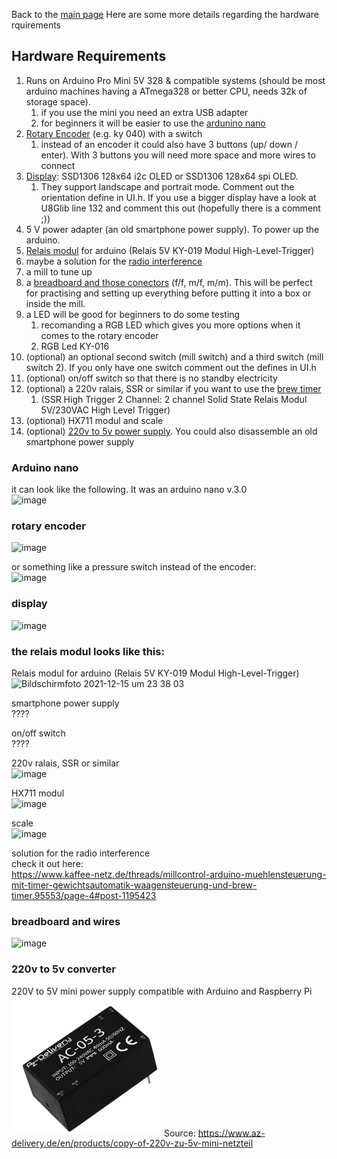 Back to the [main page](../README.md)
Here are some more details regarding the hardware rquirements

## Hardware Requirements
 1. Runs on Arduino Pro Mini 5V 328 & compatible systems (should be most arduino machines having a ATmega328 or better CPU, needs 32k of storage space).
    1. if you use the mini you need an extra USB adapter
    2. for beginners it will be easier to use the [ardunino nano](#arduino-nano)
 1. [Rotary Encoder](#rotary-encoder) (e.g. ky 040) with a switch 
    1. instead of an encoder it could also have 3 buttons (up/ down / enter). With 3 buttons you will need more space and more wires to connect
 1. [Display](#display): SSD1306 128x64 i2c OLED or SSD1306 128x64 spi OLED.
    1. They support landscape and portrait mode. Comment out the orientation define in UI.h. If you use a bigger display have a look at U8Glib line 132 and comment this out (hopefully there is a comment ;))
 4. 5 V power adapter (an old smartphone power supply). To power up the arduino.
 6. [Relais modul](#the-relais-modul-looks-like-this) for arduino (Relais 5V KY-019 Modul High-Level-Trigger)
 9. maybe a solution for the [radio interference](https://www.kaffee-netz.de/threads/millcontrol-arduino-muehlensteuerung-mit-timer-gewichtsautomatik-waagensteuerung-und-brew-timer.95553/page-4#post-1195423)
 10. a mill to tune up
 11. a [breadboard and those conectors](#breadboard-and-wires) (f/f, m/f, m/m). This will be perfect for practising and setting up everything before putting it into a box or inside the mill.
 12. a LED will be good for beginners to do some testing
     1. recomanding a RGB LED which gives you more options when it comes to the rotary encoder
     2. RGB Led KY-016
 1. (optional) an optional second switch (mill switch) and a third switch (mill switch 2). If you only have one switch comment out the defines in UI.h
 2. (optional) on/off switch so that there is no standby electricity
 3. (optional) a 220v ralais, SSR or similar if you want to use the [brew timer](#brew-timer) 
    1. (SSR High Trigger 2 Channel: 2 channel Solid State Relais Modul 5V/230VAC High Level Trigger)
 8. (optional) HX711 modul and scale 
 9. (optional) [220v to 5v power supply](#220v-to-5v-converter). You could also disassemble an old smartphone power supply


### Arduino nano<br>
it can look like the following. It was an arduino nano v.3.0<br>
![image](https://user-images.githubusercontent.com/34890799/145284843-4fe529c0-1051-4825-8ec8-2eaacccb000e.png)

### rotary encoder<br>
![image](https://user-images.githubusercontent.com/34890799/145285020-498416d5-eab7-4b3c-8e87-2cabbbdf29e4.png)

or something like a pressure switch instead of the encoder:<br>
![image](https://user-images.githubusercontent.com/34890799/145287013-621ce4fb-a4a5-44fa-b752-3f7820fefc97.png)


### display<br>
![image](https://user-images.githubusercontent.com/34890799/145285123-17f468ed-b236-4961-86a2-b8260090c0ed.png)

### the relais modul looks like this:<br>
Relais modul for arduino (Relais 5V KY-019 Modul High-Level-Trigger)<br>
<img width="123" alt="Bildschirmfoto 2021-12-15 um 23 38 03" src="https://user-images.githubusercontent.com/34890799/146275751-73394dca-9f47-4d88-9a0c-60f720c1cf25.png">

smartphone power supply<br>
????

on/off switch<br>
????

220v ralais, SSR or similar <br>
![image](https://user-images.githubusercontent.com/34890799/145286482-62b83085-e631-4d04-8187-5f53d836ddfb.png)

HX711 modul <br>
![image](https://user-images.githubusercontent.com/34890799/145285397-f87eb607-7a3a-40e7-8ed2-06a6d25cd435.png)

scale <br>
![image](https://user-images.githubusercontent.com/34890799/145287171-584127cf-df0f-4c8c-8d08-97e830e750fc.png)

solution for the radio interference<br>
check it out here: <br>
https://www.kaffee-netz.de/threads/millcontrol-arduino-muehlensteuerung-mit-timer-gewichtsautomatik-waagensteuerung-und-brew-timer.95553/page-4#post-1195423
 
### breadboard and wires<br>
![image](https://user-images.githubusercontent.com/34890799/145288024-ebd61c2b-5a6f-4d62-abfa-12cfbffb5df2.png)

### 220v to 5v converter
220V to 5V mini power supply compatible with Arduino and Raspberry Pi<br>
<img src="./Assets/pictures/beginners/220v_to_5v.png" width="240">
Source: https://www.az-delivery.de/en/products/copy-of-220v-zu-5v-mini-netzteil
